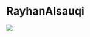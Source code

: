 # RayhanAlsauqi
<picture>
<source
  srcset="https://github-readme-stats.vercel.app/api?username=RayhanAsauqi&show_icons=true&theme=dark"
  media="(prefers-color-scheme: dark)"
/>
<source
  srcset="https://github-readme-stats.vercel.app/api?username=RayhanAsauqi&show_icons=true"
  media="(prefers-color-scheme: light), (prefers-color-scheme: no-preference)"
/>
<img src="https://github-readme-stats.vercel.app/api?username=RayhanAsauqi&show_icons=true" />
</picture>
